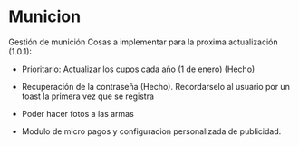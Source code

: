 # Municion
Gestión de munición
Cosas a implementar para la proxima actualización (1.0.1):

- Prioritario: Actualizar los cupos cada año (1 de enero) (Hecho)

- Recuperación de la contraseña (Hecho). Recordarselo al usuario por un toast la primera vez que se registra

- Poder hacer fotos a las armas

- Modulo de micro pagos y configuracion personalizada de publicidad.
